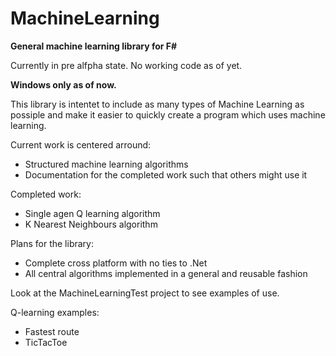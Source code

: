 # MachineLearning
<b>General machine learning library for F#</b>

Currently in pre alfpha state. No working code as of yet.

<b>Windows only as of now.</b>

This library is intentet to include as many types of Machine Learning as possiple and make it easier to quickly create a program which uses machine learning.

Current work is centered arround:
<ul>
  <li> Structured machine learning algorithms </li>
  <li> Documentation for the completed work such that others might use it </li>
</ul>

Completed work:
<ul>
  <li> Single agen Q learning algorithm </li>
  <li> K Nearest Neighbours algorithm </li>
</ul>

Plans for the library:
<ul>
  <li>Complete cross platform with no ties to .Net</li>
  <li>All central algorithms implemented in a general and reusable fashion</li>
</ul>

Look at the MachineLearningTest project to see examples of use.

Q-learning examples:
<ul>
  <li>Fastest route</li>
  <li>TicTacToe</li>
</ul>
